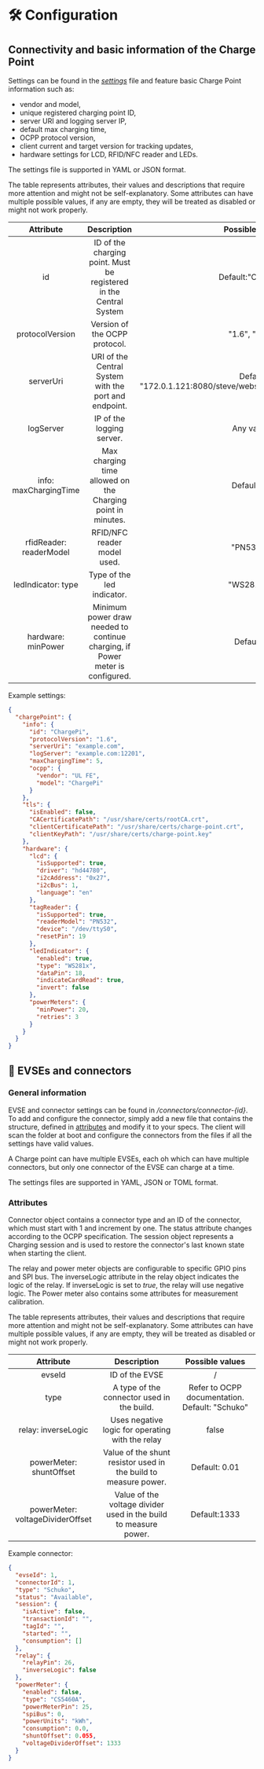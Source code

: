 # 🛠️ Configuration

## Connectivity and basic information of the Charge Point

Settings can be found in the [_settings_](../../configs/settings.json) file and feature basic Charge Point information
such as:

- vendor and model,
- unique registered charging point ID,
- server URI and logging server IP,
- default max charging time,
- OCPP protocol version,
- client current and target version for tracking updates,
- hardware settings for LCD, RFID/NFC reader and LEDs.

The settings file is supported in YAML or JSON format.

The table represents attributes, their values and descriptions that require more attention and might not be
self-explanatory. Some attributes can have multiple possible values, if any are empty, they will be treated as disabled
or might not work properly.

|        Attribute        |                                  Description                                  |                         Possible values                          | 
|:-----------------------:|:-----------------------------------------------------------------------------:|:----------------------------------------------------------------:|
|           id            |      ID of the charging point. Must be registered in the Central System       |                        Default:"ChargePi"                        |
|     protocolVersion     |                         Version of the OCPP protocol.                         |                          "1.6", "2.0.1"                          |
|        serverUri        |             URI of the Central System with the port and endpoint.             | Default: "172.0.1.121:8080/steve/websocket/CentralSystemService" | 
|        logServer        |                           IP of the logging server.                           |                           Any valid IP                           | 
|  info: maxChargingTime  |          Max charging time allowed on the Charging point in minutes.          |                           Default:180                            |
| rfidReader: readerModel |                          RFID/NFC reader model used.                          |                           "PN532", ""                            | 
|   ledIndicator: type    |                          Type of the led indicator.                           |                           "WS281x", ""                           |
|   hardware: minPower    | Minimum power draw needed to continue charging, if Power meter is configured. |                            Default:20                            |

Example settings:

```json
{
  "chargePoint": {
    "info": {
      "id": "ChargePi",
      "protocolVersion": "1.6",
      "serverUri": "example.com",
      "logServer": "example.com:12201",
      "maxChargingTime": 5,
      "ocpp": {
        "vendor": "UL FE",
        "model": "ChargePi"
      }
    },
    "tls": {
      "isEnabled": false,
      "CACertificatePath": "/usr/share/certs/rootCA.crt",
      "clientCertificatePath": "/usr/share/certs/charge-point.crt",
      "clientKeyPath": "/usr/share/certs/charge-point.key"
    },
    "hardware": {
      "lcd": {
        "isSupported": true,
        "driver": "hd44780",
        "i2cAddress": "0x27",
        "i2cBus": 1,
        "language": "en"
      },
      "tagReader": {
        "isSupported": true,
        "readerModel": "PN532",
        "device": "/dev/ttyS0",
        "resetPin": 19
      },
      "ledIndicator": {
        "enabled": true,
        "type": "WS281x",
        "dataPin": 18,
        "indicateCardRead": true,
        "invert": false
      },
      "powerMeters": {
        "minPower": 20,
        "retries": 3
      }
    }
  }
}
```

## 🔌 EVSEs and connectors

### General information

EVSE and connector settings can be found in _/connectors/connector-{id}_. To add and configure the connector, simply add
a new file that contains the structure, defined in [attributes](#attributes) and modify it to your specs. The client
will scan the folder at boot and configure the connectors from the files if all the settings have valid values.

A Charge point can have multiple EVSEs, each oh which can have multiple connectors, but only one connector of the EVSE
can charge at a time.

The settings files are supported in YAML, JSON or TOML format.

### Attributes

Connector object contains a connector type and an ID of the connector, which must start with 1 and increment by one. The
status attribute changes according to the OCPP specification. The session object represents a Charging session and is
used to restore the connector's last known state when starting the client.

The relay and power meter objects are configurable to specific GPIO pins and SPI bus. The inverseLogic attribute in the
relay object indicates the logic of the relay. If inverseLogic is set to _true_, the relay will use negative logic. The
Power meter also contains some attributes for measurement calibration.

The table represents attributes, their values and descriptions that require more attention and might not be
self-explanatory. Some attributes can have multiple possible values, if any are empty, they will be treated as disabled
or might not work properly.

|            Attribute             |                           Description                            |                Possible values                 | 
|:--------------------------------:|:----------------------------------------------------------------:|:----------------------------------------------:|
|              evseId              |                          ID of the EVSE                          |                       /                        |
|               type               |            A type of the connector used in the build.            | Refer to OCPP documentation. Default: "Schuko" |
|       relay: inverseLogic        |         Uses negative logic for operating with the relay         |                     false                      | 
|     powerMeter: shuntOffset      | Value of the shunt resistor used in the build to measure power.  |                 Default: 0.01                  | 
| powerMeter: voltageDividerOffset | Value of the voltage divider used in the build to measure power. |                  Default:1333                  |

Example connector:

```json
{
  "evseId": 1,
  "connectorId": 1,
  "type": "Schuko",
  "status": "Available",
  "session": {
    "isActive": false,
    "transactionId": "",
    "tagId": "",
    "started": "",
    "consumption": []
  },
  "relay": {
    "relayPin": 26,
    "inverseLogic": false
  },
  "powerMeter": {
    "enabled": false,
    "type": "CS5460A",
    "powerMeterPin": 25,
    "spiBus": 0,
    "powerUnits": "kWh",
    "consumption": 0.0,
    "shuntOffset": 0.055,
    "voltageDividerOffset": 1333
  }
}
```
